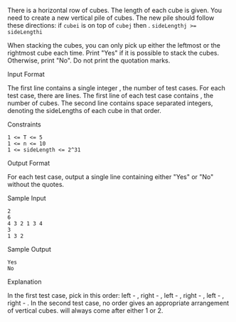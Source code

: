 There is a horizontal row of  cubes. The length of each cube is given. You need to create a new vertical pile of cubes. The new pile should follow these directions: if `cubei` is on top of `cubej` then .
`sideLengthj >= sideLengthi`

When stacking the cubes, you can only pick up either the leftmost or the rightmost cube each time. Print "Yes" if it is possible to stack the cubes. Otherwise, print "No". Do not print the quotation marks.

Input Format

The first line contains a single integer , the number of test cases. 
For each test case, there are  lines. 
The first line of each test case contains , the number of cubes. 
The second line contains  space separated integers, denoting the sideLengths of each cube in that order.

Constraints
```plain
1 <= T <= 5
1 <= n <= 10
1 <= sideLength <= 2^31
``` 

Output Format

For each test case, output a single line containing either "Yes" or "No" without the quotes.

Sample Input

```
2
6
4 3 2 1 3 4
3
1 3 2
```

Sample Output

```plain
Yes
No
```

Explanation

In the first test case, pick in this order: left - , right - , left - , right - , left - , right - . 
In the second test case, no order gives an appropriate arrangement of vertical cubes.  will always come after either 1 or 2.
